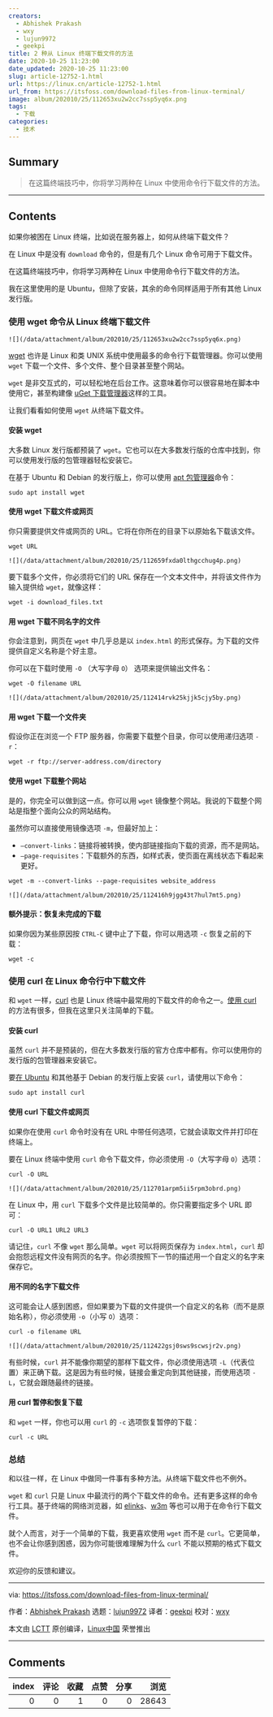 ```yaml
---
creators:
  - Abhishek Prakash
  - wxy
  - lujun9972
  - geekpi
title: 2 种从 Linux 终端下载文件的方法
date: 2020-10-25 11:23:00
date_updated: 2020-10-25 11:23:00
slug: article-12752-1.html
url: https://linux.cn/article-12752-1.html
url_from: https://itsfoss.com/download-files-from-linux-terminal/
image: album/202010/25/112653xu2w2cc7ssp5yq6x.png
tags:
  - 下载
categories:
  - 技术
---
```


## Summary

> 在这篇终端技巧中，你将学习两种在 Linux 中使用命令行下载文件的方法。

***

<!-- more -->

## Contents

如果你被困在 Linux 终端，比如说在服务器上，如何从终端下载文件？

在 Linux 中是没有 `download` 命令的，但是有几个 Linux 命令可用于下载文件。

在这篇终端技巧中，你将学习两种在 Linux 中使用命令行下载文件的方法。

我在这里使用的是 Ubuntu，但除了安装，其余的命令同样适用于所有其他 Linux 发行版。

### 使用 wget 命令从 Linux 终端下载文件

`![](/data/attachment/album/202010/25/112653xu2w2cc7ssp5yq6x.png)`

[wget](https://www.gnu.org/software/wget/) 也许是 Linux 和类 UNIX 系统中使用最多的命令行下载管理器。你可以使用 `wget` 下载一个文件、多个文件、整个目录甚至整个网站。

`wget` 是非交互式的，可以轻松地在后台工作。这意味着你可以很容易地在脚本中使用它，甚至构建像 [uGet 下载管理器](https://itsfoss.com/install-latest-uget-ubuntu-linux-mint/)这样的工具。

让我们看看如何使用 `wget` 从终端下载文件。

#### 安装 wget

大多数 Linux 发行版都预装了 `wget`。它也可以在大多数发行版的仓库中找到，你可以使用发行版的包管理器轻松安装它。

在基于 Ubuntu 和 Debian 的发行版上，你可以使用 [apt 包管理器](https://itsfoss.com/apt-command-guide/)命令：

```shell
sudo apt install wget
```

#### 使用 wget 下载文件或网页

你只需要提供文件或网页的 URL。它将在你所在的目录下以原始名下载该文件。

```shell
wget URL
```

`![](/data/attachment/album/202010/25/112659fxda0lthgcchug4p.png)`

要下载多个文件，你必须将它们的 URL 保存在一个文本文件中，并将该文件作为输入提供给 `wget`，就像这样：

```shell
wget -i download_files.txt
```

#### 用 wget 下载不同名字的文件

你会注意到，网页在 `wget` 中几乎总是以 `index.html` 的形式保存。为下载的文件提供自定义名称是个好主意。

你可以在下载时使用 `-O` （大写字母 `O`） 选项来提供输出文件名：

```shell
wget -O filename URL
```

`![](/data/attachment/album/202010/25/112414rvk25kjjk5cjy5by.png)`

#### 用 wget 下载一个文件夹

假设你正在浏览一个 FTP 服务器，你需要下载整个目录，你可以使用递归选项 `-r`：

```shell
wget -r ftp://server-address.com/directory
```

#### 使用 wget 下载整个网站

是的，你完全可以做到这一点。你可以用 `wget` 镜像整个网站。我说的下载整个网站是指整个面向公众的网站结构。

虽然你可以直接使用镜像选项 `-m`，但最好加上：

* `–convert-links`：链接将被转换，使内部链接指向下载的资源，而不是网站。
* `–page-requisites`：下载额外的东西，如样式表，使页面在离线状态下看起来更好。

```shell
wget -m --convert-links --page-requisites website_address
```

`![](/data/attachment/album/202010/25/112416h9jgg43t7hul7mt5.png)`

#### 额外提示：恢复未完成的下载

如果你因为某些原因按 `CTRL-C` 键中止了下载，你可以用选项 `-c` 恢复之前的下载：

```shell
wget -c
```

### 使用 curl 在 Linux 命令行中下载文件

和 `wget` 一样，[curl](https://curl.haxx.se/) 也是 Linux 终端中最常用的下载文件的命令之一。[使用 curl](https://linuxhandbook.com/curl-command-examples/) 的方法有很多，但我在这里只关注简单的下载。

#### 安装 curl

虽然 `curl` 并不是预装的，但在大多数发行版的官方仓库中都有。你可以使用你的发行版的包管理器来安装它。

要[在 Ubuntu](https://itsfoss.com/install-curl-ubuntu/) 和其他基于 Debian 的发行版上安装 `curl`，请使用以下命令：

```shell
sudo apt install curl
```

#### 使用 curl 下载文件或网页

如果你在使用 `curl` 命令时没有在 URL 中带任何选项，它就会读取文件并打印在终端上。

要在 Linux 终端中使用 `curl` 命令下载文件，你必须使用 `-O`（大写字母 `O`）选项：

```shell
curl -O URL
```

`![](/data/attachment/album/202010/25/112701arpm5ii5rpm3obrd.png)`

在 Linux 中，用 `curl` 下载多个文件是比较简单的。你只需要指定多个 URL 即可：

```shell
curl -O URL1 URL2 URL3
```

请记住，`curl` 不像 `wget` 那么简单。`wget` 可以将网页保存为 `index.html`，`curl` 却会抱怨远程文件没有网页的名字。你必须按照下一节的描述用一个自定义的名字来保存它。

#### 用不同的名字下载文件

这可能会让人感到困惑，但如果要为下载的文件提供一个自定义的名称（而不是原始名称），你必须使用 `-o`（小写 `O`）选项：

```shell
curl -o filename URL
```

`![](/data/attachment/album/202010/25/112422gsj0sws9scwsjr2v.png)`

有些时候，`curl` 并不能像你期望的那样下载文件，你必须使用选项 `-L`（代表位置）来正确下载。这是因为有些时候，链接会重定向到其他链接，而使用选项 `-L`，它就会跟随最终的链接。

#### 用 curl 暂停和恢复下载

和 `wget` 一样，你也可以用 `curl` 的 `-c` 选项恢复暂停的下载：

```shell
curl -c URL
```

### 总结

和以往一样，在 Linux 中做同一件事有多种方法。从终端下载文件也不例外。

`wget` 和 `curl` 只是 Linux 中最流行的两个下载文件的命令。还有更多这样的命令行工具。基于终端的网络浏览器，如 [elinks](http://elinks.or.cz/)、[w3m](http://w3m.sourceforge.net/) 等也可以用于在命令行下载文件。

就个人而言，对于一个简单的下载，我更喜欢使用 `wget` 而不是 `curl`。它更简单，也不会让你感到困惑，因为你可能很难理解为什么 `curl` 不能以预期的格式下载文件。

欢迎你的反馈和建议。

---

via: <https://itsfoss.com/download-files-from-linux-terminal/>

作者：[Abhishek Prakash](https://itsfoss.com/author/abhishek/) 选题：[lujun9972](https://github.com/lujun9972) 译者：[geekpi](https://github.com/geekpi) 校对：[wxy](https://github.com/wxy)

本文由 [LCTT](https://github.com/LCTT/TranslateProject) 原创编译，[Linux中国](https://linux.cn/) 荣誉推出

***

## Comments


|   index |   评论 |   收藏 |   点赞 |   分享 |   浏览 |
|--------:|-------:|-------:|-------:|-------:|-------:|
|       0 |      0 |      1 |      0 |      0 |  28643 |

